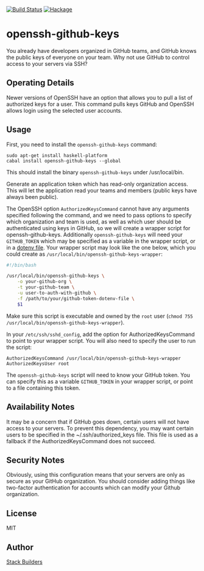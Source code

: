 [![Build Status](https://travis-ci.org/stackbuilders/openssh-github-keys.svg?branch=master)](https://travis-ci.org/stackbuilders/openssh-github-keys) [![Hackage](https://img.shields.io/hackage/v/openssh-github-keys.svg)](http://hackage.haskell.org/package/openssh-github-keys)

# openssh-github-keys

You already have developers organized in GitHub teams, and GitHub
knows the public keys of everyone on your team. Why not use GitHub to
control access to your servers via SSH?

## Operating Details

Newer versions of OpenSSH have an option that allows you to pull a
list of authorized keys for a user. This command pulls keys GitHub and
OpenSSH allows login using the selected user accounts.

## Usage

First, you need to install the `openssh-github-keys` command:

```
sudo apt-get install haskell-platform
cabal install openssh-github-keys --global
```

This should install the binary `openssh-github-keys` under
/usr/local/bin.

Generate an application token which has read-only organization
access. This will let the application read your teams and members
(public keys have always been public).

The OpenSSH option `AuthorizedKeysCommand` cannot have any arguments
specified following the command, and we need to pass options to
specify which organization and team is used, as well as which user
should be authenticated using keys in GitHub, so we will create a
wrapper script for openssh-github-keys. Additionally
`openssh-github-keys` will need your `GITHUB_TOKEN` which may be
specified as a variable in the wrapper script, or in a
[dotenv file](https://github.com/stackbuilders/dotenv-hs). Your
wrapper script may look like the one below, which you could create as
`/usr/local/bin/openssh-github-keys-wrapper`:

```bash
#!/bin/bash

/usr/local/bin/openssh-github-keys \
    -o your-github-org \
    -t your-github-team \
    -u user-to-auth-with-github \
    -f /path/to/your/github-token-dotenv-file \
    $1
```

Make sure this script is executable and owned by the `root` user (`chmod 755
/usr/local/bin/openssh-github-keys-wrapper`).

In your `/etc/ssh/sshd_config`, add the option for
AuthorizedKeysCommand to point to your wrapper script. You will also
need to specify the user to run the script:

```
AuthorizedKeysCommand /usr/local/bin/openssh-github-keys-wrapper
AuthorizedKeysUser root
```

The `openssh-github-keys` script will need to know your GitHub
token. You can specify this as a variable `GITHUB_TOKEN` in your
wrapper script, or point to a
file containing
this token.

## Availability Notes

It may be a concern that if GitHub goes down, certain users will not
have access to your servers. To prevent this dependency, you may want
certain users to be specified in the ~/.ssh/authorized_keys file. This
file is used as a fallback if the AuthorizedKeysCommand does not
succeed.

## Security Notes

Obviously, using this configuration means that your servers are only
as secure as your GitHub organization. You should consider adding
things like two-factor authentication for accounts which can modify
your Github organization.

## License

MIT

## Author

[Stack Builders](http://www.stackbuilders.com/)
